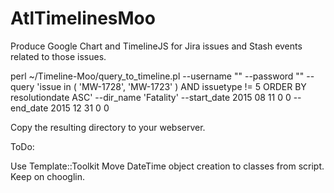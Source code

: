 # AtlTimelinesMoo
Produce Google Chart and TimelineJS for Jira issues and Stash events related to those issues.

perl ~/Timeline-Moo/query_to_timeline.pl --username "<username>" --password "<password>" --query 'issue in ( 'MW-1728', 'MW-1723' ) AND issuetype != 5 ORDER BY resolutiondate ASC' --dir_name 'Fatality' --start_date 2015 08 11 0 0 --end_date 2015 12 31 0 0


Copy the resulting directory to your webserver.

ToDo:

Use Template::Toolkit
Move DateTime object creation to classes from script.
Keep on chooglin.

